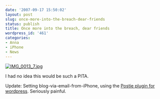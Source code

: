 ```yaml
---
date: '2007-09-17 15:50:02'
layout: post
slug: once-more-into-the-breach-dear-friends
status: publish
title: Once more into the breach, dear friends
wordpress_id: '461'
categories:
- Anna
- iPhone
- News
---
```





[](http://www.phfactor.net/wp/wp-photos/20070917-155002-1.jpg)




[![IMG_0013_7.jpg](http://www.phfactor.net/wp/wp-photos/thumb.20070917-155002-1.jpg)](http://www.phfactor.net/wp/wp-photos/20070917-155002-1.jpg)


I had no idea this would be such a PITA.

Update: Setting blog-via-email-from-iPhone, using the [Postie plugin for wordpress](http://www.economysizegeek.com/?page_id=395). Seriously painful.
